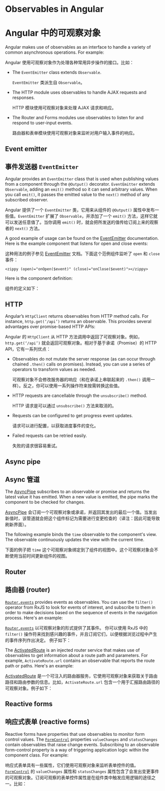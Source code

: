 # Observables in Angular

# Angular 中的可观察对象

Angular makes use of observables as an interface to handle a variety of common asynchronous operations. For example:

Angular 使用可观察对象作为处理各种常用异步操作的接口。比如：

* The `EventEmitter` class extends `Observable`.

  `EventEmitter` 类派生自 `Observable`。

* The HTTP module uses observables to handle AJAX requests and responses.

  HTTP 模块使用可观察对象来处理 AJAX 请求和响应。

* The Router and Forms modules use observables to listen for and respond to user-input events.

  路由器和表单模块使用可观察对象来监听对用户输入事件的响应。

## Event emitter

## 事件发送器 `EventEmitter`

Angular provides an `EventEmitter` class that is used when publishing values from a component through the `@Output()` decorator. `EventEmitter` extends `Observable`, adding an `emit()` method so it can send arbitrary values. When you call `emit()`, it passes the emitted value to the `next()` method of any subscribed observer.

Angular 提供了一个 `EventEmitter` 类，它用来从组件的 `@Output()` 属性中发布一些值。`EventEmitter` 扩展了 `Observable`，并添加了一个 `emit()` 方法，这样它就可以发送任意值了。当你调用 `emit()` 时，就会把所发送的值传给订阅上来的观察者的 `next()` 方法。

A good example of usage can be found on the [EventEmitter](https://angular.io/api/core/EventEmitter) documentation. Here is the example component that listens for open and close events:

这种用法的例子参见 [EventEmitter](https://angular.cn/api/core/EventEmitter) 文档。下面这个范例组件监听了 `open` 和 `close` 事件：

`<zippy (open)="onOpen($event)" (close)="onClose($event)"></zippy>`

Here is the component definition:

组件的定义如下：

<code-example path="observables-in-angular/src/main.ts" title="EventEmitter" region="eventemitter"></code-example>

## HTTP

Angular’s `HttpClient` returns observables from HTTP method calls. For instance, `http.get(‘/api’)` returns an observable. This provides several advantages over promise-based HTTP APIs:

Angular 的 `HttpClient` 从 HTTP 方法调用中返回了可观察对象。例如，`http.get(‘/api’)` 就会返回可观察对象。相对于基于承诺（Promise）的 HTTP API，它有一系列优点：

* Observables do not mutate the server response (as can occur through chained `.then()` calls on promises). Instead, you can use a series of operators to transform values as needed.

  可观察对象不会修改服务器的响应（和在承诺上串联起来的 `.then()` 调用一样）。反之，你可以使用一系列操作符来按需转换这些值。

* HTTP requests are cancellable through the `unsubscribe()` method.

  HTTP 请求是可以通过 `unsubscribe()` 方法来取消的。

* Requests can be configured to get progress event updates.

  请求可以进行配置，以获取进度事件的变化。

* Failed requests can be retried easily.

  失败的请求很容易重试。

## Async pipe

## Async 管道

The [AsyncPipe](https://angular.io/api/common/AsyncPipe) subscribes to an observable or promise and returns the latest value it has emitted. When a new value is emitted, the pipe marks the component to be checked for changes.

[AsyncPipe](https://angular.io/api/common/AsyncPipe) 会订阅一个可观察对象或承诺，并返回其发出的最后一个值。当发出新值时，该管道就会把这个组件标记为需要进行变更检查的（译注：因此可能导致刷新界面）。

The following example binds the `time` observable to the component's view. The observable continuously updates the view with the current time.

下面的例子把 `time` 这个可观察对象绑定到了组件的视图中。这个可观察对象会不断使用当前时间更新组件的视图。

<code-example path="observables-in-angular/src/main.ts" title="Using async pipe" region="pipe"></code-example>

## Router

## 路由器 (router)

[`Router.events`](https://angular.io/api/router/Router#events) provides events as observables. You can use the `filter()` operator from RxJS to look for events of interest, and subscribe to them in order to make decisions based on the sequence of events in the navigation process. Here's an example:

[`Router.events`](https://angular.io/api/router/Router#events) 以可观察对象的形式提供了其事件。
你可以使用 RxJS 中的 `filter()` 操作符来找到感兴趣的事件，并且订阅它们，以便根据浏览过程中产生的事件序列作出决定。
例子如下：

<code-example path="observables-in-angular/src/main.ts" title="Router events" region="router"></code-example>

The [ActivatedRoute](https://angular.io/api/router/ActivatedRoute) is an injected router service that makes use of observables to get information about a route path and parameters. For example, `ActivateRoute.url` contains an observable that reports the route path or paths. Here's an example:

[ActivatedRoute](https://angular.io/api/router/ActivatedRoute) 是一个可注入的路由器服务，它使用可观察对象来获取关于路由路径和路由参数的信息。比如，`ActivateRoute.url` 包含一个用于汇报路由路径的可观察对象。例子如下：

<code-example path="observables-in-angular/src/main.ts" title="ActivatedRoute" region="activated_route"></code-example>

## Reactive forms

## 响应式表单 (reactive forms)

Reactive forms have properties that use observables to monitor form control values. The [`FormControl`](https://angular.io/api/forms/FormControl) properties `valueChanges` and `statusChanges` contain observables that raise change events. Subscribing to an observable form-control property is a way of triggering application logic within the component class. For example:

响应式表单具有一些属性，它们使用可观察对象来监听表单控件的值。
[`FormControl`](https://angular.io/api/forms/FormControl) 的 `valueChanges` 属性和 `statusChanges` 属性包含了会发出变更事件的可观察对象。订阅可观察的表单控件属性是在组件类中触发应用逻辑的途径之一。比如：

<code-example path="observables-in-angular/src/main.ts" title="Reactive forms" region="forms"></code-example>
